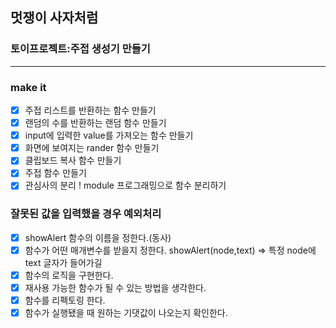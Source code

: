## 멋쟁이 사자처럼

### 토이프로젝트:주접 생성기 만들기

---

### make it

- [x] 주접 리스트를 반환하는 함수 만들기
- [x] 랜덤의 수를 반환하는 랜덤 함수 만들기
- [x] input에 입력한 value를 가져오는 함수 만들기
- [x] 화면에 보여지는 rander 함수 만들기
- [x] 클립보드 복사 함수 만들기
- [x] 주접 함수 만들기
- [x] 관심사의 분리 ! module 프로그래밍으로 함수 분리하기

### 잘못된 값을 입력했을 경우 예외처리

- [x] showAlert 함수의 이름을 정한다.(동사)
- [x] 함수가 어떤 매개변수를 받을지 정한다.
      showAlert(node,text) => 특정 node에 text 글자가 들어가길
- [x] 함수의 로직을 구현한다.
- [x] 재사용 가능한 함수가 될 수 있는 방법을 생각한다.
- [x] 함수를 리펙토링 한다.
- [x] 함수가 실행됐을 때 원하는 기댓값이 나오는지 확인한다.
